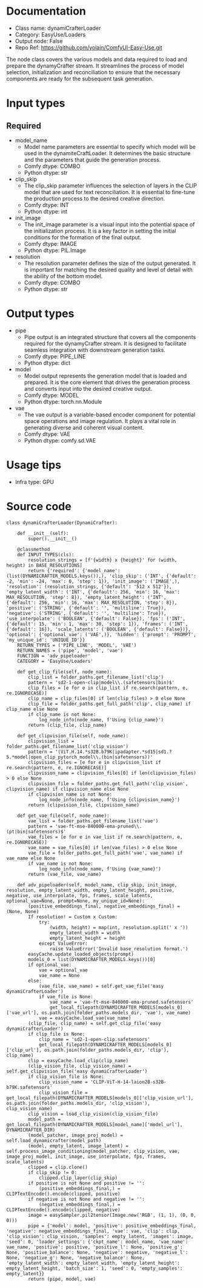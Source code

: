 # Documentation
- Class name: dynamiCrafterLoader
- Category: EasyUse/Loaders
- Output node: False
- Repo Ref: https://github.com/yolain/ComfyUI-Easy-Use.git

The node class covers the various models and data required to load and prepare the dynamyCrafter stream. It streamlines the process of model selection, initialization and reconciliation to ensure that the necessary components are ready for the subsequent task generation.

# Input types
## Required
- model_name
    - Model name parameters are essential to specify which model will be used in the dynamiteCraftLoader. It determines the basic structure and the parameters that guide the generation process.
    - Comfy dtype: COMBO
    - Python dtype: str
- clip_skip
    - The clip_skip parameter influences the selection of layers in the CLIP model that are used for text reconciliation. It is essential to fine-tune the production process to the desired creative direction.
    - Comfy dtype: INT
    - Python dtype: int
- init_image
    - The init_image parameter is a visual input into the potential space of the initialization process. It is a key factor in setting the initial conditions for the formation of the final output.
    - Comfy dtype: IMAGE
    - Python dtype: PIL.Image
- resolution
    - The resolution parameter defines the size of the output generated. It is important for matching the desired quality and level of detail with the ability of the bottom model.
    - Comfy dtype: COMBO
    - Python dtype: str

# Output types
- pipe
    - Pipe output is an integrated structure that covers all the components required for the dynamyCrafter stream. It is designed to facilitate seamless integration with downstream generation tasks.
    - Comfy dtype: PIPE_LINE
    - Python dtype: dict
- model
    - Model output represents the generation model that is loaded and prepared. It is the core element that drives the generation process and converts input into the desired creative output.
    - Comfy dtype: MODEL
    - Python dtype: torch.nn.Module
- vae
    - The vae output is a variable-based encoder component for potential space operations and image regulation. It plays a vital role in generating diverse and coherent visual content.
    - Comfy dtype: VAE
    - Python dtype: comfy.sd.VAE

# Usage tips
- Infra type: GPU

# Source code
```
class dynamiCrafterLoader(DynamiCrafter):

    def __init__(self):
        super().__init__()

    @classmethod
    def INPUT_TYPES(cls):
        resolution_strings = [f'{width} x {height}' for (width, height) in BASE_RESOLUTIONS]
        return {'required': {'model_name': (list(DYNAMICRAFTER_MODELS.keys()),), 'clip_skip': ('INT', {'default': -2, 'min': -24, 'max': 0, 'step': 1}), 'init_image': ('IMAGE',), 'resolution': (resolution_strings, {'default': '512 x 512'}), 'empty_latent_width': ('INT', {'default': 256, 'min': 16, 'max': MAX_RESOLUTION, 'step': 8}), 'empty_latent_height': ('INT', {'default': 256, 'min': 16, 'max': MAX_RESOLUTION, 'step': 8}), 'positive': ('STRING', {'default': '', 'multiline': True}), 'negative': ('STRING', {'default': '', 'multiline': True}), 'use_interpolate': ('BOOLEAN', {'default': False}), 'fps': ('INT', {'default': 15, 'min': 1, 'max': 30, 'step': 1}), 'frames': ('INT', {'default': 16}), 'scale_latents': ('BOOLEAN', {'default': False})}, 'optional': {'optional_vae': ('VAE',)}, 'hidden': {'prompt': 'PROMPT', 'my_unique_id': 'UNIQUE_ID'}}
    RETURN_TYPES = ('PIPE_LINE', 'MODEL', 'VAE')
    RETURN_NAMES = ('pipe', 'model', 'vae')
    FUNCTION = 'adv_pipeloader'
    CATEGORY = 'EasyUse/Loaders'

    def get_clip_file(self, node_name):
        clip_list = folder_paths.get_filename_list('clip')
        pattern = 'sd2-1-open-clip|model\\.(safetensors|bin)$'
        clip_files = [e for e in clip_list if re.search(pattern, e, re.IGNORECASE)]
        clip_name = clip_files[0] if len(clip_files) > 0 else None
        clip_file = folder_paths.get_full_path('clip', clip_name) if clip_name else None
        if clip_name is not None:
            log_node_info(node_name, f'Using {clip_name}')
        return (clip_file, clip_name)

    def get_clipvision_file(self, node_name):
        clipvision_list = folder_paths.get_filename_list('clip_vision')
        pattern = '(ViT.H.14.*s32B.b79K|ipadapter.*sd15|sd1.?5.*model|open_clip_pytorch_model\\.(bin|safetensors))'
        clipvision_files = [e for e in clipvision_list if re.search(pattern, e, re.IGNORECASE)]
        clipvision_name = clipvision_files[0] if len(clipvision_files) > 0 else None
        clipvision_file = folder_paths.get_full_path('clip_vision', clipvision_name) if clipvision_name else None
        if clipvision_name is not None:
            log_node_info(node_name, f'Using {clipvision_name}')
        return (clipvision_file, clipvision_name)

    def get_vae_file(self, node_name):
        vae_list = folder_paths.get_filename_list('vae')
        pattern = 'vae-ft-mse-840000-ema-pruned\\.(pt|bin|safetensors)$'
        vae_files = [e for e in vae_list if re.search(pattern, e, re.IGNORECASE)]
        vae_name = vae_files[0] if len(vae_files) > 0 else None
        vae_file = folder_paths.get_full_path('vae', vae_name) if vae_name else None
        if vae_name is not None:
            log_node_info(node_name, f'Using {vae_name}')
        return (vae_file, vae_name)

    def adv_pipeloader(self, model_name, clip_skip, init_image, resolution, empty_latent_width, empty_latent_height, positive, negative, use_interpolate, fps, frames, scale_latents, optional_vae=None, prompt=None, my_unique_id=None):
        (positive_embeddings_final, negative_embeddings_final) = (None, None)
        If resolution! = Custom x Custom:
            try:
                (width, height) = map(int, resolution.split(' x '))
                empty_latent_width = width
                empty_latent_height = height
            except ValueError:
                raise ValueError('Invalid base_resolution format.')
        easyCache.update_loaded_objects(prompt)
        models_0 = list(DYNAMICRAFTER_MODELS.keys())[0]
        if optional_vae:
            vae = optional_vae
            vae_name = None
        else:
            (vae_file, vae_name) = self.get_vae_file('easy dynamiCrafterLoader')
            if vae_file is None:
                vae_name = 'vae-ft-mse-840000-ema-pruned.safetensors'
                get_local_filepath(DYNAMICRAFTER_MODELS[models_0]['vae_url'], os.path.join(folder_paths.models_dir, 'vae'), vae_name)
            vae = easyCache.load_vae(vae_name)
        (clip_file, clip_name) = self.get_clip_file('easy dynamiCrafterLoader')
        if clip_file is None:
            clip_name = 'sd2-1-open-clip.safetensors'
            get_local_filepath(DYNAMICRAFTER_MODELS[models_0]['clip_url'], os.path.join(folder_paths.models_dir, 'clip'), clip_name)
        clip = easyCache.load_clip(clip_name)
        (clip_vision_file, clip_vision_name) = self.get_clipvision_file('easy dynamiCrafterLoader')
        if clip_vision_file is None:
            clip_vision_name = 'CLIP-ViT-H-14-laion2B-s32B-b79K.safetensors'
            clip_vision_file = get_local_filepath(DYNAMICRAFTER_MODELS[models_0]['clip_vision_url'], os.path.join(folder_paths.models_dir, 'clip_vision'), clip_vision_name)
        clip_vision = load_clip_vision(clip_vision_file)
        model_path = get_local_filepath(DYNAMICRAFTER_MODELS[model_name]['model_url'], DYNAMICRAFTER_DIR)
        (model_patcher, image_proj_model) = self.load_dynamicrafter(model_path)
        (model, empty_latent, image_latent) = self.process_image_conditioning(model_patcher, clip_vision, vae, image_proj_model, init_image, use_interpolate, fps, frames, scale_latents)
        clipped = clip.clone()
        if clip_skip != 0:
            clipped.clip_layer(clip_skip)
        if positive is not None and positive != '':
            (positive_embeddings_final,) = CLIPTextEncode().encode(clipped, positive)
        if negative is not None and negative != '':
            (negative_embeddings_final,) = CLIPTextEncode().encode(clipped, negative)
        image = easySampler.pil2tensor(Image.new('RGB', (1, 1), (0, 0, 0)))
        pipe = {'model': model, 'positive': positive_embeddings_final, 'negative': negative_embeddings_final, 'vae': vae, 'clip': clip, 'clip_vision': clip_vision, 'samples': empty_latent, 'images': image, 'seed': 0, 'loader_settings': {'ckpt_name': model_name, 'vae_name': vae_name, 'positive': positive, 'positive_l': None, 'positive_g': None, 'positive_balance': None, 'negative': negative, 'negative_l': None, 'negative_g': None, 'negative_balance': None, 'empty_latent_width': empty_latent_width, 'empty_latent_height': empty_latent_height, 'batch_size': 1, 'seed': 0, 'empty_samples': empty_latent}}
        return (pipe, model, vae)
```